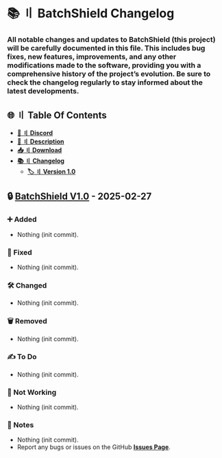 # <a id="description"></a>📚 〢 BatchShield Changelog

### All notable changes and updates to BatchShield (this project) will be carefully documented in this file. This includes bug fixes, new features, improvements, and any other modifications made to the software, providing you with a comprehensive history of the project’s evolution. Be sure to check the changelog regularly to stay informed about the latest developments.


## <a id="content"></a>🌐 〢 Table Of Contents

- **[🔗 〢 Discord](https://discord.gg/6qAvAephsW)**
- **[📖 〢 Description](#description)**
- **[📥 〢 Download](https://github.com/DevBubba/BatchShield/releases)**
- **[📚 〢 Changelog](https://github.com/DevBubba/BatchShield/blob/main/CHANGELOG.md)**
  - **[🏷️ 〢 Version 1.0](#1.0)**

## <a id="1.0"></a>🔒 [BatchShield V1.0](https://github.com/DevBubba/Rocket-Cleaner/releases/tag/v1.1) - 2025-02-27

### ➕ Added

- Nothing (init commit).

### 🔨 Fixed

- Nothing (init commit).

### 🛠️ Changed

- Nothing (init commit).

### 🗑️ Removed
 
- Nothing (init commit).

### ✍️ To Do

- Nothing (init commit).

### 🚫 Not Working

- Nothing (init commit).
  
### 📝 Notes

- Nothing (init commit).
- Report any bugs or issues on the GitHub **[Issues Page](https://github.com/DevBubba/BatchShield/issues)**.
